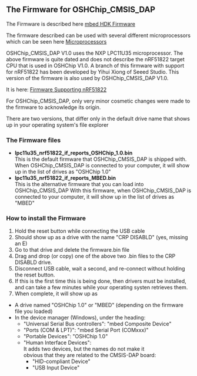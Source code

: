 ## The Firmware for OSHChip_CMSIS_DAP

The Firmware is described here <a href="https://developer.mbed.org/handbook/cmsis-dap-interface-firmware" target="_blank">mbed HDK Firmware</a>

The firmware described can be used with several different microprocessors
which can be seen here <a href="https://github.com/mbedmicro/CMSIS-DAP/tree/master/interface/mdk" target="_blank">Microprocessors</a>

OSHChip_CMSIS_DAP V1.0 uses the NXP LPC11U35 microprocessor.
The above firmware is quite dated and does not describe the nRF51822 target CPU
that is used in OSHChip V1.0. A branch of this firmware with support
for nRF51822 has been developed by Yihui Xiong of Seeed Studio.
This version of the firmware is also used by OSHChip_CMSIS_DAP V1.0.

It is here: <a href="https://github.com/xiongyihui/CMSIS-DAP" target="_blank">Firmware Supporting nRF51822</a>

For OSHChip_CMSIS_DAP, only very minor cosmetic changes were made to the firmware to acknowledge its origin.

There are two versions, that differ only in the default drive name that shows up in your operating system's file explorer

### The Firmware files

* **lpc11u35_nrf51822_if_reports_OSHChip_1.0.bin**  
  This is the default firmware that OSHChip_CMSIS_DAP is shipped with.
  When OSHChip_CMSIS_DAP is connected to your computer, it will show up
  in the list of drives as "OSHChip 1.0"
* **lpc11u35_nrf51822_if_reports_MBED.bin**  
  This is the alternative firmware that you can load into OSHChip_CMSIS_DAP
  With this firmware, when OSHChip_CMSIS_DAP is connected to your computer,
  it will show up in the list of drives as "MBED"

### How to install the Firmware

1. Hold the reset button while connecting the USB cable
2. Should show up as a drive with the name "CRP DISABLD" (yes, missing an E)
3. Go to that drive and delete the firmware.bin file
4. Drag and drop (or copy) one of the above two .bin files to the CRP DISABLD drive.
5. Disconnect USB cable, wait a second, and re-connect without holding the reset button.
6. If this is the first time this is being done, then drivers must be installed, and
   can take a few minutes while your operating systen retrieves them.
7. When complete, it will show up as
  * A drive named "OSHChip 1.0" or "MBED" (depending on the firmware file you loaded)
  * In the device manager (Windows), under the heading:
    * "Universal Serial Bus controllers":  "mbed Composite Device"
    * "Ports (COM & LPT)":  "mbed Serial Port (COMxxx)"
    * "Portable Devices":   "OSHChip 1.0"
    * "Human Interface Devices":  
      It adds two devices, but the names do not make it  
      obvious that they are related to the CMSIS-DAP board:
      * "HID-compliant Device"
      * "USB Input Device"

